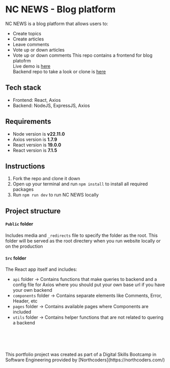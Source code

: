 # NC NEWS - Blog platform
NC NEWS is a blog platform that allows users to:
- Create topics
- Create articles
- Leave comments
- Vote up or down articles
- Vote up or down comments
This repo contains a frontend for blog platofrm<br />
Live demo is [here](https://lustrous-chaja-0f015c.netlify.app)<br />
Backend repo to take a look or clone is [here](https://github.com/max-kly/nc-news)<br />
## Tech stack
- Frontend: React, Axios
- Backend: NodeJS, ExpressJS, Axios<br />
## Requirements
- Node version is **v22.11.0**
- Axios version is **1.7.9**
- React version is **19.0.0**
- React version is **7.1.5**<br />
## Instructions
1. Fork the repo and clone it down
2. Open up your terminal and run `npm install` to install all required packages
3. Run `npm run dev` to run NC NEWS locally<br />
## Project structure
#### `Public` folder
Includes media and `_redirects` file to specify the folder as the root. This folder will be served as the root directery when you run website locally or on the production<br />
#### `Src` folder
The React app itself and includes:
- `api` folder -> Contains functions that make queries to backend and a config file for Axios where you should put your own base url if you have your own backend
- `components` folder -> Contains separate elements like Comments, Error, Header, etc
- `pages` folder -> Contains available pages where Components are included
- `utils` folder -> Contains helper functions that are not related to quering a backend
<br />
<br />
<br />
<br />
This portfolio project was created as part of a Digital Skills Bootcamp in Software Engineering provided by [Northcoders](https://northcoders.com/)